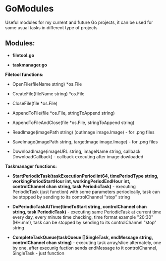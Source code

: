 # GoModules
Useful modules for my current and future Go projects, it can be used for some usual tasks in different type of projects

## Modules:
- **filetool.go**

- **taskmanager.go**

**Filetool functions:**
- OpenFile(fileName string) *os.File

- CreateFile(fileName string) *os.File

- CloseFile(file *os.File)

- AppendToFile(file *os.File, stringToAppend string)

- AppendToFileAndClose(file *os.File, stringToAppend string)

- ReadImage(imagePath string) (outImage image.Image) - for .png files

- SaveImage(imagePath string, targetImage image.Image) - for .png files

- DownloadImage(imageURL string, imageName string, callback DownloadCallback) - callback executing after image dowloaded

**Taskmanager functions:**
- **StartPeriodicTask(taskExecutionPeriod int64, timePeriodType string, workingPeriodStartHour int, workingPeriodEndHour int, controlChannel chan string, task PeriodicTask)** - executing PeriodicTask (just function) with some parameters periodically, task can be stopped by sending to its controlChannel "stop" string

- **DoPeriodicTaskAtTime(timeToStart string, controlChannel chan string, task PeriodicTask)** - executing same PeriodicTask at current time every day, every minute time checking, time format example "20:30" (HH:mm), task can be stopped by sending to its controlChannel "stop" string

- **CompleteTaskQueue(taskQueue []SingleTask, endMessage string, controlChannel chan string)** - executing task array/slice alternately, one by one, after execunig fuction sends endMessage to it controlChannel, SingleTask - just function
